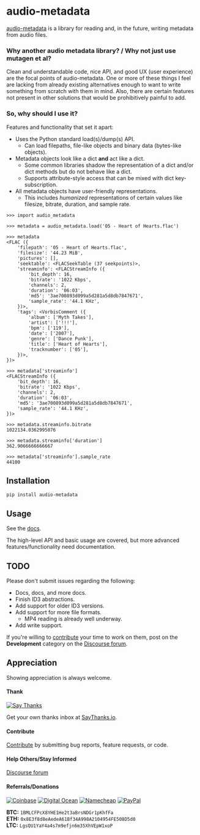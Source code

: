 # audio-metadata

[audio-metadata](https://github.com/thebigmunch/audio-metadata) is a library for reading and, in the future, writing metadata from audio files.

### Why another audio metadata library? / Why not just use mutagen et al?

Clean and understandable code, nice API, and good UX (user experience) are the focal points of audio-metadata.
One or more of these things I feel are lacking from already existing alternatives
enough to want to write something from scratch with them in mind.
Also, there are certain features not present in other solutions that would be prohibitively painful to add.


### So, why should I use it?

Features and functionality that set it apart:

* Uses the Python standard load(s)/dump(s) API.
	* Can load filepaths, file-like objects and binary data (bytes-like objects).
* Metadata objects look like a dict **and** act like a dict.
	* Some common libraries shadow the representation of a dict
	  and/or dict methods but do not behave like a dict.
	* Supports attribute-style access that can be mixed with dict key-subscription.
* All metadata objects have user-friendly representations.
	* This includes *humanized* representations of certain values
	  like filesize, bitrate, duration, and sample rate.

```
>>> import audio_metadata

>>> metadata = audio_metadata.load('05 - Heart of Hearts.flac')

>>> metadata
<FLAC ({
	'filepath': '05 - Heart of Hearts.flac',
	'filesize': '44.23 MiB',
	'pictures': [],
	'seektable': <FLACSeekTable (37 seekpoints)>,
	'streaminfo': <FLACStreamInfo ({
		'bit_depth': 16,
		'bitrate': '1022 Kbps',
		'channels': 2,
		'duration': '06:03',
		'md5': '3ae700893d099a5d281a5d8db7847671',
		'sample_rate': '44.1 KHz',
	})>,
	'tags': <VorbisComment ({
		'album': ['Myth Takes'],
		'artist': ['!!!'],
		'bpm': ['119'],
		'date': ['2007'],
		'genre': ['Dance Punk'],
		'title': ['Heart of Hearts'],
		'tracknumber': ['05'],
	})>,
})>

>>> metadata['streaminfo']
<FLACStreamInfo ({
	'bit_depth': 16,
	'bitrate': '1022 Kbps',
	'channels': 2,
	'duration': '06:03',
	'md5': '3ae700893d099a5d281a5d8db7847671',
	'sample_rate': '44.1 KHz',
})>

>>> metadata.streaminfo.bitrate
1022134.0362995076

>>> metadata.streaminfo['duration']
362.9066666666667

>>> metadata['streaminfo'].sample_rate
44100
```


## Installation

``pip install audio-metadata``


## Usage

See the [docs](https://audio-metadata.readthedocs.io).

The high-level API and basic usage are covered, but more advanced features/functionality need documentation.


## TODO

Please don't submit issues regarding the following:

* Docs, docs, and more docs.
* Finish ID3 abstractions.
* Add support for older ID3 versions.
* Add support for more file formats.
	* MP4 reading is already well underway.
* Add write support.

If you're willing to [contribute](https://github.com/thebigmunch/audio-metadata/blob/master/CONTRIBUTING.md)
your time to work on them, post on the **Development** category on the [Discourse forum](https://forum.thebigmunch.me/).


## Appreciation

Showing appreciation is always welcome.

#### Thank

[![Say Thanks](https://img.shields.io/badge/thank-thebigmunch-blue.svg?style=flat-square)](https://saythanks.io/to/thebigmunch)

Get your own thanks inbox at [SayThanks.io](https://saythanks.io/).

#### Contribute

[Contribute](https://github.com/thebigmunch/audio-metadata/blob/master/CONTRIBUTING.md) by submitting bug reports, feature requests, or code.

#### Help Others/Stay Informed

[Discourse forum](https://forum.thebigmunch.me/)

#### Referrals/Donations

[![Coinbase](https://img.shields.io/badge/Coinbase-referral-orange.svg?style=flat-square)](https://www.coinbase.com/join/52502f01e0fdd4d3ef000253) [![Digital Ocean](https://img.shields.io/badge/Digital_Ocean-referral-orange.svg?style=flat-square)](https://m.do.co/c/3823208a0597) [![Namecheap](https://img.shields.io/badge/Namecheap-referral-orange.svg?style=flat-square)](https://www.namecheap.com/?aff=67208) [![PayPal](https://img.shields.io/badge/PayPal-donate-brightgreen.svg?style=flat-square)](https://www.paypal.com/cgi-bin/webscr?cmd=_donations&business=DHDVLSYW8V8N4&lc=US&item_name=thebigmunch&currency_code=USD)

**BTC:** ``1BMLCFPcX8YHE1He2t3aBrsNDGr1pKhfFa``  
**ETH:** ``0x8E3f8d8eAedeA61Bf34A998A2104954FE508D5d0``  
**LTC:** ``LgsQU1YaY4a4s7m9efjn6m35XhVEpW1xoP``

